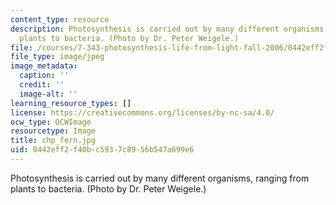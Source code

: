 ```yaml
---
content_type: resource
description: Photosynthesis is carried out by many different organisms, ranging from
  plants to bacteria. (Photo by Dr. Peter Weigele.)
file: /courses/7-343-photosynthesis-life-from-light-fall-2006/0442eff2f40bc5937c8956b547a699e6_chp_fern.jpg
file_type: image/jpeg
image_metadata:
  caption: ''
  credit: ''
  image-alt: ''
learning_resource_types: []
license: https://creativecommons.org/licenses/by-nc-sa/4.0/
ocw_type: OCWImage
resourcetype: Image
title: chp_fern.jpg
uid: 0442eff2-f40b-c593-7c89-56b547a699e6
---
```

Photosynthesis is carried out by many different organisms, ranging from plants to bacteria. (Photo by Dr. Peter Weigele.)